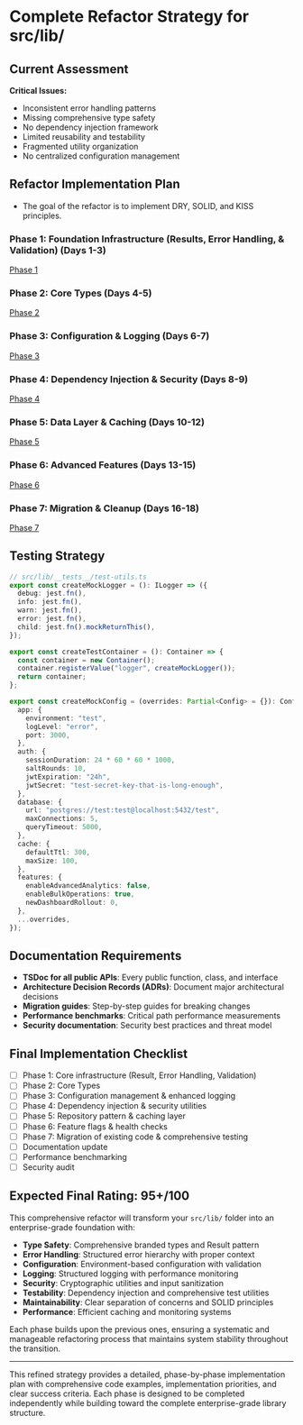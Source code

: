 # Complete Refactor Strategy for src/lib/

## Current Assessment

**Critical Issues:**

- Inconsistent error handling patterns
- Missing comprehensive type safety
- No dependency injection framework
- Limited reusability and testability
- Fragmented utility organization
- No centralized configuration management

## Refactor Implementation Plan

- The goal of the refactor is to implement DRY, SOLID, and KISS principles.

### Phase 1: Foundation Infrastructure (Results, Error Handling, & Validation) (Days 1-3)

[Phase 1](phase-1.md)

### Phase 2: Core Types (Days 4-5)

[Phase 2](phase-2.md)


### Phase 3: Configuration & Logging (Days 6-7)

[Phase 3](phase-3.md)

### Phase 4: Dependency Injection & Security (Days 8-9)

[Phase 4](phase-4.md)

### Phase 5: Data Layer & Caching (Days 10-12)

[Phase 5](phase-5.md)

### Phase 6: Advanced Features (Days 13-15)

[Phase 6](phase-6.md)

### Phase 7: Migration & Cleanup (Days 16-18)

[Phase 7](phase-7.md)

## Testing Strategy

```typescript
// src/lib/__tests__/test-utils.ts
export const createMockLogger = (): ILogger => ({
  debug: jest.fn(),
  info: jest.fn(),
  warn: jest.fn(),
  error: jest.fn(),
  child: jest.fn().mockReturnThis(),
});

export const createTestContainer = (): Container => {
  const container = new Container();
  container.registerValue("logger", createMockLogger());
  return container;
};

export const createMockConfig = (overrides: Partial<Config> = {}): Config => ({
  app: {
    environment: "test",
    logLevel: "error",
    port: 3000,
  },
  auth: {
    sessionDuration: 24 * 60 * 60 * 1000,
    saltRounds: 10,
    jwtExpiration: "24h",
    jwtSecret: "test-secret-key-that-is-long-enough",
  },
  database: {
    url: "postgres://test:test@localhost:5432/test",
    maxConnections: 5,
    queryTimeout: 5000,
  },
  cache: {
    defaultTtl: 300,
    maxSize: 100,
  },
  features: {
    enableAdvancedAnalytics: false,
    enableBulkOperations: true,
    newDashboardRollout: 0,
  },
  ...overrides,
});
```

## Documentation Requirements

- **TSDoc for all public APIs**: Every public function, class, and interface
- **Architecture Decision Records (ADRs)**: Document major architectural decisions
- **Migration guides**: Step-by-step guides for breaking changes
- **Performance benchmarks**: Critical path performance measurements
- **Security documentation**: Security best practices and threat model

## Final Implementation Checklist

- [ ] Phase 1: Core infrastructure (Result, Error Handling, Validation)
- [ ] Phase 2: Core Types
- [ ] Phase 3: Configuration management & enhanced logging
- [ ] Phase 4: Dependency injection & security utilities
- [ ] Phase 5: Repository pattern & caching layer
- [ ] Phase 6: Feature flags & health checks
- [ ] Phase 7: Migration of existing code & comprehensive testing
- [ ] Documentation update
- [ ] Performance benchmarking
- [ ] Security audit

## Expected Final Rating: 95+/100

This comprehensive refactor will transform your `src/lib/` folder into an enterprise-grade foundation with:

- **Type Safety**: Comprehensive branded types and Result pattern
- **Error Handling**: Structured error hierarchy with proper context
- **Configuration**: Environment-based configuration with validation
- **Logging**: Structured logging with performance monitoring
- **Security**: Cryptographic utilities and input sanitization
- **Testability**: Dependency injection and comprehensive test utilities
- **Maintainability**: Clear separation of concerns and SOLID principles
- **Performance**: Efficient caching and monitoring systems

Each phase builds upon the previous ones, ensuring a systematic and manageable refactoring process that maintains system stability throughout the transition.

---

This refined strategy provides a detailed, phase-by-phase implementation plan with comprehensive code examples, implementation priorities, and clear success criteria. Each phase is designed to be completed independently while building toward the complete enterprise-grade library structure.
